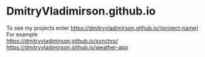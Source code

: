 # DmitryVladimirson.github.io
To see my projects enter https://dmitryvladimirson.github.io/{project-name}
For example  
https://dmitryvladimirson.github.io/synchro/
https://dmitryvladimirson.github.io/weather-app
